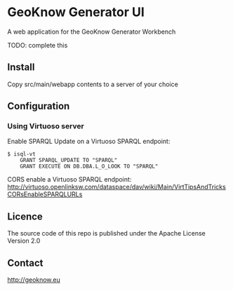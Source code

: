# GeoKnow Generator UI

A web application for the GeoKnow Generator Workbench

TODO: complete this 

## Install

Copy src/main/webapp contents to a server of your choice

## Configuration

### Using Virtuoso server

Enable SPARQL Update on a Virtuoso SPARQL endpoint:

	$ isql-vt
		GRANT SPARQL_UPDATE TO "SPARQL"
		GRANT EXECUTE ON DB.DBA.L_O_LOOK TO "SPARQL"

CORS enable a Virtuoso SPARQL endpoint:
http://virtuoso.openlinksw.com/dataspace/dav/wiki/Main/VirtTipsAndTricksCORsEnableSPARQLURLs

## Licence

The source code of this repo is published under the Apache License Version 2.0

## Contact

http://geoknow.eu
